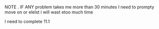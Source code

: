NOTE  . IF ANY problem takes me more than 30 minutes I need to prompty 
 move on or elelst i will wast etoo much time

I need to complete 11.1
